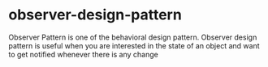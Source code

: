 # observer-design-pattern
Observer Pattern is one of the behavioral design pattern. Observer design pattern is useful when you are interested in the state of an object and want to get notified whenever there is any change
